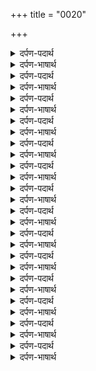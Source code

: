 +++
title = "0020"

+++
<details><summary>दर्पण-पदार्थ</summary>

पद्अर्थ: पंच भूत = पाँचों तत्व, सारा शरीर। गुरि = गुरु ने। ताहि = उसकी।4।
</details>

<details><summary>दर्पण-भाषार्थ</summary>

अर्थ: हे नानक! जिस मनुष्य की गुरु ने रक्षा की, उसको (लोक-परलोक) में इज्जत मिली। विकार उस से परे हट गये, उसका मन अडोल प्रभु में टिक के संतोष की धारणी हो जाता है। उस पे प्रभु की मेहर की नजर बनी रहती है। उसका सारा शरीर प्रभु की याद में प्रभु के अदब में रंगा रहता है। सदा स्थिर प्रभु की ज्योति सदा उसके मन में टिकी रहती है।4।15।
</details>

<details><summary>दर्पण-पदार्थ</summary>

पद्अर्थ: नानक = हे नानक! सच = सदा स्थिर प्रभु का नाम स्मरण। गुर वीचारि = गुरु की बताई विचार के द्वारा, गुरु के बताए उपदेश का आसरा ले के। इकि = अनेक जीव। पूर = बेअंत जीव (भरी हुई नाव के सारे मुसाफिरों के समूह को ‘पूर’ कहते हैं)। भरे अहंकारि = अहंकार से भरे हुए, अहंकारी। मन हठि = मन के हठ में। मन हठि मती = हठ बुद्धि से, अपनी अक्ल के हठ पे चलने से। गुरमुखि = वह मनुष्य जो गुरु का आसरा लेता है। तारि = तैरा लेता है,तैराना।1।
</details>

<details><summary>दर्पण-भाषार्थ</summary>

अर्थ: हे नानक! (संसार एक अथाह समुंदर है) अगर गुरु की शिक्षा पर चल के नाम जपने की किश्ती बना लें तो (इस संसार समुंदर से) पार हो सकते हैं। पर अनेक ही अहंकारी जीव है (जो अपनी ही अक्ल पे गर्व में रहके कुराहे पड़ के) पैदा होते हैं और मरते हैं (जनम मरन के चक्रव्यूह में फंसे रहते हैं) अपनी अक्ल के हठ पर चलने से (संसार समुंदर के विकारों में) मनुष्य डूबता ही है। जो मनुष्य गुरु की राह पर चलता है उस को परमात्मा पार लंघा लेता है।1।
</details>

<details><summary>दर्पण-पदार्थ</summary>

पद्अर्थ: किउ तरीऐ = नहीं तैरा जा सकता।1। रहाउ।
</details>

<details><summary>दर्पण-भाषार्थ</summary>

अर्थ: गुरु की शरण के बिना ना ही (इस संसार समुंदर से) पार लांघ सकते है, ना ही आत्मिक आनंद ही मिलता है। (इस वास्ते, हे मन! प्रभु दर पे अरदास कर और कह: हे प्रभु!) जैसे भी हो सके तू मुझे (गुरु की शरण में) रख, (इस संसार सागर से पार लंघाने के वास्ते) मुझे कोई और (आसरा) नहीं सूझता।1। रहाउ।
</details>

<details><summary>दर्पण-पदार्थ</summary>

पद्अर्थ: आगै = सामने की ओर। डउ = जंगल की आग। डउ जले = मसाणों की आग जल रही है,बेअंत जीव मर रहे हैं। हरिओ अंगूर = हरे नए नए कोमल पौधे, नवजन्मा बच्चा। जिस ते = जिस परमात्मा से। सचु = सदा-स्थिर प्रभु। मिलावही = (हे प्रभु!) तू मिला लेता है। महलि = महल में।2।
</details>

<details><summary>दर्पण-भाषार्थ</summary>

अर्थ: (जगत एक जंगल के समान है जिस में आगे आगे तो आग लगी हुई है जो पले पलाए बड़े बड़े वृक्षों को जलाती जा रही है; और पीछे पीछे नये नये कोमल पौधे उगते जा रहे हैं), पीछे पीछे नये कोमल बच्चे पैदा होते आ रहे हैं। जिस परमात्मा से यह जगत पैदा होता जाता है, उसी के (हुक्म) अनुसार नाश भी होता रहता है। और, सदा स्थिर प्रभु हरेक शरीर में प्रचुर लबलब भरपूर है। हे प्रभु! तू खुद ही जीवों को अपने चरणों में जोड़ता है, तू खुद ही अपने सदा स्थिर महल में हजूरी में रखता है।2।
</details>

<details><summary>दर्पण-पदार्थ</summary>

पद्अर्थ: साहि = साँस से। साहि साहि = हरेक साँस से। संमला = संमलां, मैं याद करूँ। मनि = मन में। पेउ = पीऊँ, मैं पीऊँ। धणी = मालिक, खसम। गरबु = अहंकार। निवारि = दूर करके। समेउ = समा जाऊँ, लीन रहूँ।3।
</details>

<details><summary>दर्पण-भाषार्थ</summary>

अर्थ: (हे प्रभु! मेहर कर) मैं हरेक साँस के साथ तुझे याद करता रहूँ, तुझे कभी भी ना भुलाऊँ। (हे भाई! अगर मालिक प्रभु की मेहर हो तो) गुरु की शरण पड़ के (वह) ज्यों-ज्यों मालिक (मेरे) मन में बसता जाए, और मैं आत्मिक जीवन देने वाला (उसका) नाम-जल पीता रहूँ। (हे प्रभु! मेरा) मन (मेरा) तन, तेरा ही दिया हुआ है, तू ही मेरा मालिक है। (मेहर कर, मैं अपने अंदर से) अहंकार दूर करके (तेरी याद में) लीन रहूँ।3।
</details>

<details><summary>दर्पण-पदार्थ</summary>

पद्अर्थ: जिनि = जिस (प्रभु) ने। त्रिभवणु = तीनों भवन। आकारु = दिखता जगत। चानणु = ज्योति-रूप प्रभु। मुगधु = मूर्ख। गुबार = अंधेरा। निरंतरि = (निर+अंतर निर = बगैर, अंतर = दूरी), दूरी के बिना, एकरस। सारु = असलीयत।4।
</details>

<details><summary>दर्पण-भाषार्थ</summary>

अर्थ: जिस (ज्योति-स्वरूप प्रभु) ने यह जगत पैदा किया है, ये त्रिभवणी स्वरूप बनाया है, गुरु की शरण पड़ने से उस ज्योति से सांझ बनाई जा सकती है (उससे संपर्क साधा जा सकता है)। पर अपने मन के पीछे चलने वाले मनुष्य को ये ज्याति नहीं दिखती, उसे तो आत्मिक अंधकार ही अंधकार है। (यद्यपि) ईश्वरीय-ज्योति हरेक शरीर में एकरस व्यापक है, (पर) गुरु के मार्ग दर्शन से ही (गुरु की मति लेने से ये) असलियत समझी जा सकती है।4।
</details>

<details><summary>दर्पण-पदार्थ</summary>

पद्अर्थ: गुरमुखि = गुरु के द्वारा, गुरु की शरण पड़ के। कीचै = की जाती है, मिलती है। सेती = नाल। सचे गुण = सदा स्थिर रहने वाले प्रभु के गुण। नामि = नाम में (जुड़ के)। संतोखीआ = आत्मिक शांति प्राप्त होती है। जीउ = जीवात्मा। पिंड = शरीर। प्रभ पासि = प्रभु के हवाले करते (हैं)।5।
</details>

<details><summary>दर्पण-भाषार्थ</summary>

अर्थ: जो मनुष्यों ने गुरु की शरण पड़ के सर्व-व्यापी ज्योति से सांझ बना ली, उन्हें साबाश मिलती है। वे सदा स्थिर प्रभु के साथ ऐक-मेक हो जाते हैं, सदा स्थिर प्रभु के गुण उनमें अंकुरित हो उठते हैं। हे नानक! नाम में जुड़ के वे मनुष्य आत्मिक शांति का आनंद लेते हैं, वे अपनी जीवात्मा अपना शरीर प्रभु के हवालेकिए रहते हैं।5।16।
</details>

<details><summary>दर्पण-पदार्थ</summary>

पद्अर्थ: जोबनि = जवानी में। जब लग = जब तक। देह = शरीर। आवई = आए, आता। ढहि = गिर के। ढेरी खेह = राख/मिट्टी की ढेरी।1।
</details>

<details><summary>दर्पण-भाषार्थ</summary>

अर्थ: हे प्यारे मित्र मन! (मेरा उपदेश) सुन। परमात्मा को मिल, (मिलने का) यही (मानव जन्म) ही समय है। जब तक जवानी में (हूँ, और) सांस चल रही है, तब तक ये शरीर काम दे रहा है। यदि प्रभु के गुण अपने अंदर ना बसाए, तो ये शरीर किस काम का? ये तो आखिर गिर के मिट्टी की ढेरी ही हो जाएगा।1।
</details>

<details><summary>दर्पण-पदार्थ</summary>

पद्अर्थ: लाहा = लाभ। लै = लेकर। घरि = (अपने) घर में। निवरी = निरर्विति, दूर हो जाएगी। भाहि = आग।1। रहाउ।
</details>

<details><summary>दर्पण-भाषार्थ</summary>

अर्थ: हे मेरे मन! (यहाँ से आत्मिक) लाभ कमा के (अपने परलोक) घर में जा। गुरु की शरण पड़ कर (यहाँ) प्रभु का नाम सलाहना चाहिए। नाम की इनायत से अहंकार की आग अंदर से मिट जाती है (आग ये कि मैं बड़ा हूँ, मैं बड़ा बन जाऊँ- बुझ जाती है)।1। रहाउ।
</details>

<details><summary>दर्पण-पदार्थ</summary>

पद्अर्थ: सुणि = सुन के। गंढणु गंढीऐ = गाँठे बाँधनी, व्यर्थ के प्रयत्न करने, लोगों को रिझाने वाला उद्यम करना। लिखि = लिख के। बुझहि = विचारते है। भारु = पुस्तकों का भार, बहुत पुस्तकें। अहि = दिन। निसि = रात। अगली = बहुत। अतोलवा = जो तौला ना जा सके। जिसके बराबर ना ढूँढा जा सके। सारु = संभाल, समझ के। कीमति = कद्र।2।
</details>

<details><summary>दर्पण-भाषार्थ</summary>

अर्थ: (पढ़े-लिखे लोग) बेअंत पुस्तकें लिख लिख के पढ़-पढ़ के विचारते हैं, (ज्ञान की बातें) सुन-सुन के लोगों की नजरों में विचारवान (दिखने का) व्यर्थ प्रयत्न करते हैं। परअंदर से दिन रात त्रिष्णा व्याप रही है। अहम् रोग, अहंकार के विकार अंदर (कायम) है। (दूसरी तरफ) वह परमात्मा (इस थोथी ज्ञान चातुर्य की) परवाह नहीं करता, (हमारे ज्ञान) उस को तौल भी नहीं सकते। (इसलिए) गुरु की मति ले के उस की कद्र समझ।2।
</details>

<details><summary>दर्पण-पदार्थ</summary>

पद्अर्थ: करी = करना, मैं करूँ। सिउ = साथ। ध्रापीआ = भूख मिटती, तसल्ली होती। बिनु नावै = प्रभु का नाम जपने के बिना। संताप = कष्ट। जीअ रे! = हे जीवात्मा! चीनै = पहचानता है। आपु = खुद को।3।
</details>

<details><summary>दर्पण-भाषार्थ</summary>

अर्थ: यदि मैं लाख चतुराईआं करूँ, अगर मैं लाखों लोगों के साथ प्रीत करूँ, मिलाप पैदा करूँ, गुरु की संगत के बिना अंदर की तृष्णा खतम नहीं होती। प्रभु का नाम जपे बिना दुख-कष्ट बना ही रहता है। हे मेरी जीवात्मा! परमात्मा का नाम जप के ही (इस तृष्णा से) मुक्ति मिल सकती है। (क्यूँकि) जो मनुष्य गुरु की शरण पड़ करनाम जपता है, वह अपने असल को पहचान लेता है।3।
</details>

<details><summary>दर्पण-पदार्थ</summary>

पद्अर्थ: पाहि = पास। वेचिआ = (नाम के बदले) हवाले कर दिया। नालि = भी। खोजि = खोज के। गुरमुखि = गुरु के द्वारा। निहालि = निहालना, देख लिया। सतिगुरि = सतिगुरु ने। मेलि = (अपने चरणों में) मिला के।4।
</details>

<details><summary>दर्पण-भाषार्थ</summary>

अर्थ: जिस मनुष्य ने (नाम के बदले) अपना तन और अपना मनगुरू के हवाले कर दिया, जिसने मन हवाले किया और सिर भी हवाले कर दिया, उसने गुरु के द्वारा खोज करके उस प्रभु को (अपने अंदर ही) देख लिया, जिसको ढूँढने के लिए सारा जहान तलाश लिया था। हे नानक! शरण आए को गुरु ने अपने चरणों में जोड़ के प्रभु से मिला दिया, और वह प्रभु (अपने अंदर) अंग-संग ही दिखा दिया।4।17।
</details>

<details><summary>दर्पण-पदार्थ</summary>

पद्अर्थ: सास = साँस। गिरास = ग्रास, खाना खाते मुंह में डाला जाने वाला कौर। निरजासु = देखता है, संभाल करता है।1।
</details>

<details><summary>दर्पण-भाषार्थ</summary>

अर्थ: (जो मनुष्य गुरु के संमुख रहता है, नाम जपने की बरकत से उसको) मौत का डर नहीं रहता, और-और लम्बी उम्र की वो आकांक्षाएं नहीं बनाता, (उसे यकीन होता है कि हे प्रभु!) तू सारे जीवों की पालना करता है, जीवों के हरेक स्वास हरेक ग्रास तेरे हिसाब में (तेरी नजर में) है। (हे प्रभु!) गुरु के सन्मुख रहने वाले मनुष्य के अंदर तू प्रगट हो जाता है, (उसको ये यकीन बना रहता है कि) जैसे तेरी रजा है तैसे ही तू (सभ की) संभाल करता है।1।
</details>

<details><summary>दर्पण-पदार्थ</summary>

पद्अर्थ: जीअ रे = हे (मेरी) जीवात्मा! मानु = मनाओ। जलि = जलन। गिआनु = जान पहिचान, सांझ।1। रहाउ।
</details>

<details><summary>दर्पण-भाषार्थ</summary>

अर्थ: हे (मेरी) जीवात्मा! (ऐसा उद्यम कर कि) प्रमात्मा का नाम स्मरण करते स्मरण करते मन (स्मरण में) पसीज जाए। गुरु की शरण पड़ के (स्मरण के द्वारा) जिस मनुष्य ने परमात्मा के साथ गहरी सांझ बना ली है, उसके अंदर की तृष्णा की जलन बुझ जाती है।1। रहाउ।
</details>